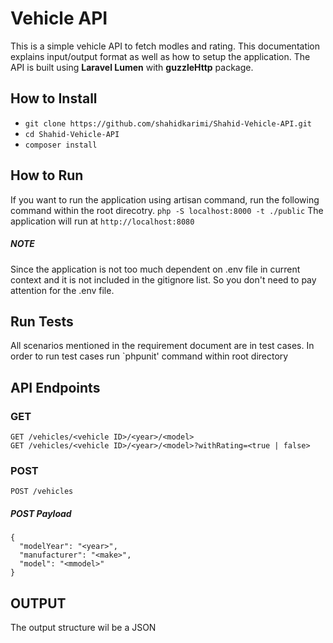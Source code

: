 # Vehicle API
This is a simple vehicle API to fetch modles and rating. This documentation explains input/output format as well as how to setup the application.
The API is built using **Laravel Lumen** with **guzzleHttp** package.

## How to Install
* `git clone https://github.com/shahidkarimi/Shahid-Vehicle-API.git`
* `cd Shahid-Vehicle-API`
* `composer install`



## How to Run
If you want to run the application using artisan command, run the following command within the root direcotry.
``php -S localhost:8000 -t ./public``
The application will run at `http://localhost:8080`

##### NOTE
 Since the application is not too much dependent on .env file in current context and it is not  included in the gitignore list. So you don't need to pay attention for the .env file.

## Run Tests
All scenarios mentioned in the requirement document are in test cases. In order to run test cases run `phpunit' command within root directory

## API Endpoints
### GET
    GET /vehicles/<vehicle ID>/<year>/<model>
    GET /vehicles/<vehicle ID>/<year>/<model>?withRating=<true | false>
### POST

    POST /vehicles
##### POST Payload

    {
      "modelYear": "<year>",
      "manufacturer": "<make>",
      "model": "<mmodel>"
    }
## OUTPUT
The output structure wil be a JSON
